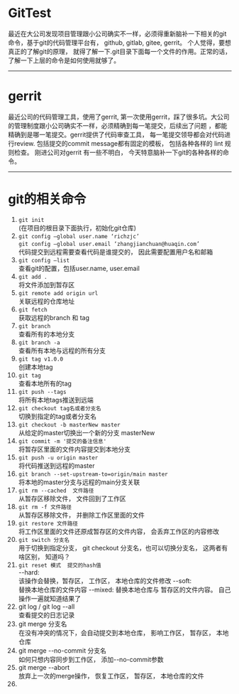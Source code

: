 # GitTest
最近在大公司发现项目管理跟小公司确实不一样，必须得重新脑补一下相关的git命令，基于git的代码管理平台有， github, gitlab, gitee, gerrit。 
个人觉得，要想真正的了解git的原理， 就得了解一下.git目录下面每一个文件的作用。正常的话， 了解一下上层的命令是如何使用就够了。

---
# gerrit
最近公司的代码管理工具，使用了gerrit, 第一次使用gerrit，踩了很多坑。大公司的管理制度跟小公司确实不一样，必须精确到每一笔提交，后续出了问题
，都能精确到是哪一笔提交。gerrit提供了代码审查工具， 每一笔提交领导都会对代码进行review. 包括提交的commit message都有固定的模板， 包括各种各样的
lint 规则检查。 刚进公司对gerrit 有一些不明白， 今天特意脑补一下git的各种各样的命令。

---
# git的相关命令

1. `git init`</br>
   (在项目的根目录下面执行，初始化git仓库)
2. `git config —global user.name ‘richzjc’`
   </br>
   `git config —global user.email ‘zhangjianchuan@huaqin.com’`
   </br>
   代码提交到远程需要查看代码是谁提交的， 因此需要配置用户名和邮箱
4. `git config —list`</br>
   查看git的配置，包括user.name, user.email
5. `git add .` </br> 将文件添加到暂存区
6. `git remote add origin url` </br>关联远程的仓库地址
7. `git fetch` </br>获取远程的branch 和 tag
8. `git branch` </br> 查看所有的本地分支
9. `git branch -a` </br> 查看所有本地与远程的所有分支
10. `git tag v1.0.0` </br> 创建本地tag
11. `git tag` </br> 查看本地所有的tag
12. `git push --tags` </br> 将所有本地tags推送到远端
13. `git checkout tag名或者分支名` </br> 切换到指定的tag或者分支名
14. `git checkout -b masterNew master` </br>从给定的master切换出一个新的分支 masterNew
15. `git commit -m '提交的备注信息'` </br> 将暂存区里面的文件内容提交到本地分支
16. `git push -u origin master` </br> 将代码推送到远程的master
17. `git branch --set-upstream-to=origin/main master` </br> 将本地的master分支与远程的main分支关联
18. `git rm --cached  文件路径` </br> 从暂存区移除文件， 文件回到了工作区
19. `git rm -f 文件路径` </br> 从暂存区移除文件， 并删除工作区里面的文件
20. `git restore 文件路径` </br> 将工作区里面的文件还原成暂存区的文件内容， 会丢弃工作区的内容修改
21.  `git switch 分支名` </br> 用于切换到指定分支， git checkout 分支名，也可以切换分支名， 这两者有啥区别， 知道吗？
22.  `git reset 模式  提交的hash值` </br>
       --hard:</br> 该操作会替换，暂存区， 工作区， 本地仓库的文件修改
    --soft: </br> 替换本地仓库的文件内容
     --mixed: 替换本地仓库与 暂存区的文件内容。 自己操作一遍就知道结果了
23. git log / git log --all </br> 查看提交的日志记录
24. git merge 分支名 </br> 在没有冲突的情况下，会自动提交到本地仓库， 影响工作区， 暂存区， 本地仓库
25. git merge --no-commit 分支名 </br> 如何只想内容同步到工作区， 添加--no-commit参数
26. git merge --abort </br> 放弃上一次的merge操作， 恢复工作区， 暂存区， 本地仓库的文件
27. 

